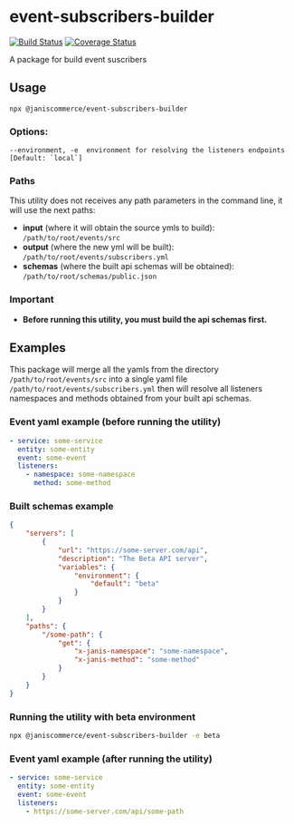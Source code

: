 # event-subscribers-builder

[![Build Status](https://travis-ci.org/janis-commerce/event-subscribers-builder.svg?branch=master)](https://travis-ci.org/janis-commerce/event-subscribers-builder)
[![Coverage Status](https://coveralls.io/repos/github/janis-commerce/event-subscribers-builder/badge.svg?branch=master)](https://coveralls.io/github/janis-commerce/event-subscribers-builder?branch=master)

A package for build event suscribers

## Usage
```
npx @janiscommerce/event-subscribers-builder
```

### Options:
```
--environment, -e  environment for resolving the listeners endpoints [Default: `local`]
```

### Paths
This utility does not receives any path parameters in the command line, it will use the next paths:
- **input** (where it will obtain the source ymls to build): `/path/to/root/events/src`
- **output** (where the new yml will be built): `/path/to/root/events/subscribers.yml`
- **schemas** (where the built api schemas will be obtained): `/path/to/root/schemas/public.json`

### Important
- **Before running this utility, you must build the api schemas first.**

## Examples
This package will merge all the yamls from the directory `/path/to/root/events/src` into a single yaml file `/path/to/root/events/subscribers.yml` then will resolve all listeners namespaces and methods obtained from your built api schemas.

### Event yaml example (before running the utility)
```yaml
- service: some-service
  entity: some-entity
  event: some-event
  listeners:
    - namespace: some-namespace
      method: some-method
```

### Built schemas example
```json
{
	"servers": [
		{
			"url": "https://some-server.com/api",
			"description": "The Beta API server",
			"variables": {
				"environment": {
					"default": "beta"
				}
			}
		}
	],
	"paths": {
		"/some-path": {
			"get": {
				"x-janis-namespace": "some-namespace",
				"x-janis-method": "some-method"
			}
		}
	}
}
```

### Running the utility with beta environment
```sh
npx @janiscommerce/event-subscribers-builder -e beta
```

### Event yaml example (after running the utility)
```yaml
- service: some-service
  entity: some-entity
  event: some-event
  listeners:
    - https://some-server.com/api/some-path
```